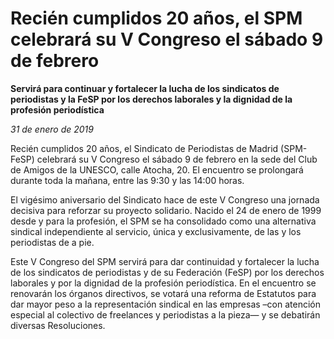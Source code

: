 # Recién cumplidos 20 años, el SPM celebrará su V Congreso el sábado 9 de febrero

**Servirá para continuar y fortalecer la lucha de los sindicatos de periodistas y la FeSP por los derechos laborales y la dignidad de la profesión periodística**

*31 de enero de 2019*

Recién cumplidos 20 años, el Sindicato de Periodistas de Madrid (SPM-FeSP) celebrará su V Congreso el sábado 9 de febrero en la sede del Club de Amigos de la UNESCO, calle Atocha, 20. El encuentro se prolongará durante toda la mañana, entre las 9:30 y las 14:00 horas.

El vigésimo aniversario del Sindicato hace de este V Congreso una jornada decisiva para reforzar su proyecto solidario. Nacido el 24 de enero de 1999 desde y para la profesión, el SPM se ha consolidado como una alternativa sindical independiente al servicio, única y exclusivamente, de las y los periodistas de a pie.

Este V Congreso del SPM servirá para dar continuidad y fortalecer la lucha de los sindicatos de periodistas y de su Federación (FeSP) por los derechos laborales y por la dignidad de la profesión periodística. En el encuentro se renovarán los órganos directivos, se votará una reforma de Estatutos para dar mayor peso a la representación sindical en las empresas –con atención especial al colectivo de freelances y periodistas a la pieza— y se debatirán diversas Resoluciones.
